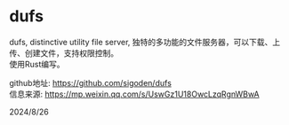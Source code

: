 # dufs

dufs, distinctive utility file server, 独特的多功能的文件服务器，可以下载、上传、创建文件，支持权限控制。  
使用Rust编写。  

github地址: https://github.com/sigoden/dufs  
信息来源: https://mp.weixin.qq.com/s/UswGz1U18OwcLzqRgnWBwA  


2024/8/26  
